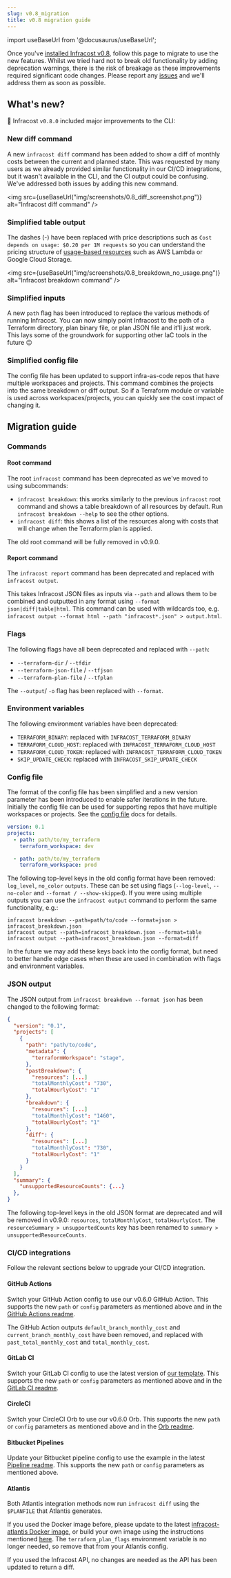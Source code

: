 ```yaml
---
slug: v0.8_migration
title: v0.8 migration guide
---
```


import useBaseUrl from '@docusaurus/useBaseUrl';

Once you've [installed Infracost v0.8](/docs/#1-install-infracost), follow this page to migrate to use the new features. Whilst we tried hard not to break old functionality by adding deprecation warnings, there is the risk of breakage as these improvements required significant code changes. Please report any [issues](https://github.com/infracost/infracost/issues/new) and we'll address them as soon as possible.

## What's new?

🚀 Infracost `v0.8.0` included major improvements to the CLI:

### New diff command

A new `infracost diff` command has been added to show a diff of monthly costs between the current and planned state. This was requested by many users as we already provided similar functionality in our CI/CD integrations, but it wasn't available in the CLI, and the CI output could be confusing. We've addressed both issues by adding this new command.

<img src={useBaseUrl("img/screenshots/0.8_diff_screenshot.png")} alt="Infracost diff command" />

### Simplified table output

The dashes (-) have been replaced with price descriptions such as `Cost depends on usage: $0.20 per 1M requests` so you can understand the pricing structure of [usage-based resources](/docs/features/usage_based_resources) such as AWS Lambda or Google Cloud Storage.

<img src={useBaseUrl("img/screenshots/0.8_breakdown_no_usage.png")} alt="Infracost breakdown command" />

### Simplified inputs

A new `path` flag has been introduced to replace the various methods of running Infracost. You can now simply point Infracost to the path of a Terraform directory, plan binary file, or plan JSON file and it'll just work. This lays some of the groundwork for supporting other IaC tools in the future 😉

### Simplified config file

The config file has been updated to support infra-as-code repos that have multiple workspaces and projects. This command combines the projects into the same breakdown or diff output. So if a Terraform module or variable is used across workspaces/projects, you can quickly see the cost impact of changing it.

## Migration guide

### Commands

#### Root command

The root `infracost` command has been deprecated as we've moved to using subcommands:
- `infracost breakdown`: this works similarly to the previous `infracost` root command and shows a table breakdown of all resources by default. Run `infracost breakdown --help` to see the other options.
- `infracost diff`: this shows a list of the resources along with costs that will change when the Terraform plan is applied.

The old root command will be fully removed in v0.9.0.

#### Report command

The `infracost report` command has been deprecated and replaced with `infracost output`.

This takes Infracost JSON files as inputs via `--path` and allows them to be combined and outputted in any format using `--format json|diff|table|html`. This command can be used with wildcards too, e.g. `infracost output --format html --path "infracost*.json" > output.html`.

### Flags

The following flags have all been deprecated and replaced with `--path`:

- `--terraform-dir` / `--tfdir`
- `--terraform-json-file` / `--tfjson`
- `--terraform-plan-file` / `--tfplan`

The `--output`/ `-o` flag has been replaced with `--format`.

### Environment variables

The following environment variables have been deprecated:

- `TERRAFORM_BINARY`: replaced with `INFRACOST_TERRAFORM_BINARY`
- `TERRAFORM_CLOUD_HOST`: replaced with `INFRACOST_TERRAFORM_CLOUD_HOST`
- `TERRAFORM_CLOUD_TOKEN`: replaced with `INFRACOST_TERRAFORM_CLOUD_TOKEN`
- `SKIP_UPDATE_CHECK`: replaced with `INFRACOST_SKIP_UPDATE_CHECK`

### Config file

The format of the config file has been simplified and a new version parameter has been introduced to enable safer iterations in the future. Initially the config file can be used for supporting repos that have multiple workspaces or projects. See the [config file](/docs/features/config_file) docs for details.

```yaml
version: 0.1
projects:
  - path: path/to/my_terraform
    terraform_workspace: dev

  - path: path/to/my_terraform
    terraform_workspace: prod
```

The following top-level keys in the old config format have been removed: `log_level`, `no_color` `outputs`. These can be set using flags (`--log-level`, `--no-color` and `--format / --show-skipped`). If you were using multiple outputs you can use the `infracost output` command to perform the same functionality, e.g.:

```shell
infracost breakdown --path=path/to/code --format=json > infracost_breakdown.json
infracost output --path=infracost_breakdown.json --format=table
infracost output --path=infracost_breakdown.json --format=diff
```

In the future we may add these keys back into the config format, but need to better handle edge cases when these are used in combination with flags and environment variables.

### JSON output

The JSON output from `infracost breakdown --format json` has been changed to the following format:

```json
{
  "version": "0.1",
  "projects": [
    {
      "path": "path/to/code",
      "metadata": {
        "terraformWorkspace": "stage",
      },
      "pastBreakdown": {
        "resources": [...]
        "totalMonthlyCost": "730",
        "totalHourlyCost": "1"
      },
      "breakdown": {
        "resources": [...]
        "totalMonthlyCost": "1460",
        "totalHourlyCost": "1"
      },
      "diff": {
        "resources": [...]
        "totalMonthlyCost": "730",
        "totalHourlyCost": "1"
      }
    }
  ],
  "summary": {
    "unsupportedResourceCounts": {...}
  },
}
```

The following top-level keys in the old JSON format are deprecated and will be removed in v0.9.0: `resources`, `totalMonthlyCost`, `totalHourlyCost`. The `resourceSummary > unsupportedCounts` key has been renamed to `summary > unsupportedResourceCounts`.

### CI/CD integrations

Follow the relevant sections below to upgrade your CI/CD integration.

#### GitHub Actions

Switch your GitHub Action config to use our v0.6.0 GitHub Action. This supports the new `path` or `config` parameters as mentioned above and in the [GitHub Actions readme](https://github.com/infracost/infracost-gh-action).

The GitHub Action outputs `default_branch_monthly_cost` and `current_branch_monthly_cost` have been removed, and replaced with `past_total_monthly_cost` and `total_monthly_cost`.

#### GitLab CI

Switch your GitLab CI config to use the latest version of [our template](https://gitlab.com/infracost/infracost-gitlab-ci/-/blob/master/infracost.yml). This supports the new `path` or `config` parameters as mentioned above and in the [GitLab CI readme](https://gitlab.com/infracost/infracost-gitlab-ci).

#### CircleCI

Switch your CircleCI Orb to use our v0.6.0 Orb. This supports the new `path` or `config` parameters as mentioned above and in the [Orb readme](https://gitlab.com/infracost/infracost-orb).

#### Bitbucket Pipelines

Update your Bitbucket pipeline config to use the example in the latest [Pipeline readme](https://bitbucket.org/infracost/infracost-bitbucket-pipeline/src/master/). This supports the new `path` or `config` parameters as mentioned above.

#### Atlantis

Both Atlantis integration methods now run `infracost diff` using the `$PLANFILE` that Atlantis generates.

If you used the Docker image before, please update to the latest [infracost-atlantis Docker image](https://hub.docker.com/repository/docker/infracost/infracost-atlantis/), or build your own image using the instructions mentioned [here](https://github.com/infracost/infracost-atlantis#1-docker-image). The `terraform_plan_flags` environment variable is no longer needed, so remove that from your Atlantis config.

If you used the Infracost API, no changes are needed as the API has been updated to return a diff.
